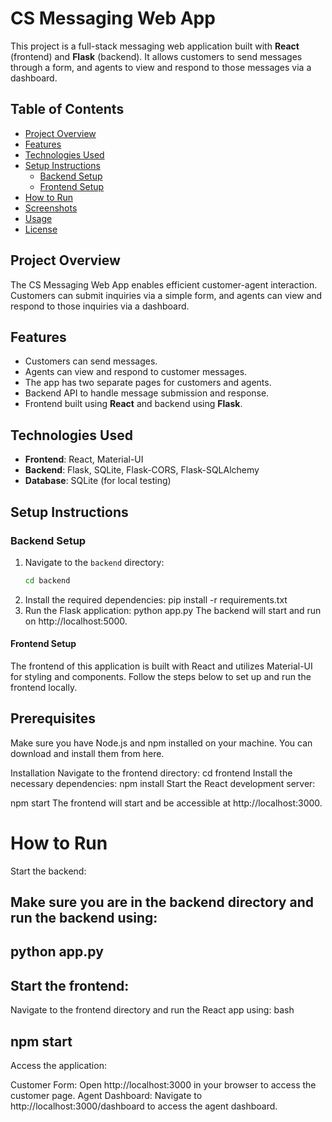# CS Messaging Web App

This project is a full-stack messaging web application built with **React** (frontend) and **Flask** (backend). It allows customers to send messages through a form, and agents to view and respond to those messages via a dashboard.

## Table of Contents

- [Project Overview](#project-overview)
- [Features](#features)
- [Technologies Used](#technologies-used)
- [Setup Instructions](#setup-instructions)
  - [Backend Setup](#backend-setup)
  - [Frontend Setup](#frontend-setup)
- [How to Run](#how-to-run)
- [Screenshots](#screenshots)
- [Usage](#usage)
- [License](#license)

## Project Overview

The CS Messaging Web App enables efficient customer-agent interaction. Customers can submit inquiries via a simple form, and agents can view and respond to those inquiries via a dashboard.

## Features

- Customers can send messages.
- Agents can view and respond to customer messages.
- The app has two separate pages for customers and agents.
- Backend API to handle message submission and response.
- Frontend built using **React** and backend using **Flask**.

## Technologies Used

- **Frontend**: React, Material-UI
- **Backend**: Flask, SQLite, Flask-CORS, Flask-SQLAlchemy
- **Database**: SQLite (for local testing)

## Setup Instructions

### Backend Setup

1. Navigate to the `backend` directory:
   ```bash
   cd backend

1. Install the required dependencies:
      pip install -r requirements.txt
2. Run the Flask application:
       python app.py
The backend will start and run on http://localhost:5000.

#### Frontend Setup
The frontend of this application is built with React and utilizes Material-UI for styling and components. Follow the steps below to set up and run the frontend locally.

## Prerequisites
Make sure you have Node.js and npm installed on your machine. You can download and install them from here.

Installation
Navigate to the frontend directory:
cd frontend
Install the necessary dependencies:
npm install
Start the React development server:

npm start
The frontend will start and be accessible at http://localhost:3000.

# How to Run
Start the backend:

## Make sure you are in the backend directory and run the backend using:
## python app.py
## Start the frontend:

Navigate to the frontend directory and run the React app using:
bash
 ## npm start
Access the application:

Customer Form: Open http://localhost:3000 in your browser to access the customer page.
Agent Dashboard: Navigate to http://localhost:3000/dashboard to access the agent dashboard.